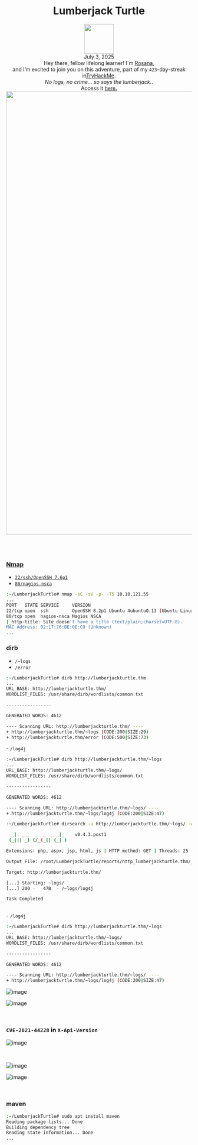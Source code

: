 <h1 align="center">Lumberjack Turtle</h1>
<p align="center"><img width="80px" src=""><br>
July 3, 2025<br> Hey there, fellow lifelong learner! I´m <a href="https://www.linkedin.com/in/rosanafssantos/">Rosana</a>,<br>
and I’m excited to join you on this adventure, part of my <code>423</code>-day-streak in<a href="https://tryhackme.com">TryHackMe</a>.<br>
<em>No logs, no crime... so says the lumberjack.</em>.<br>
Access it <a href="https://tryhackme.com/room/lumberjackturtle"</a>here.<br>
<img width="1200px" src=""></p>

<br>




<br>

<h3>Nmap</h3>
<p>
  
- <code>22/ssh/OpenSSH 7.6p1</code><br>
- <code>80/nagios-nsca</code></p>

```bash
:~/LumberjackTurtle# nmap -sC -sV -p- -T5 10.10.121.55
...
PORT   STATE SERVICE     VERSION
22/tcp open  ssh         OpenSSH 8.2p1 Ubuntu 4ubuntu0.13 (Ubuntu Linux; protocol 2.0)
80/tcp open  nagios-nsca Nagios NSCA
|_http-title: Site doesn't have a title (text/plain;charset=UTF-8).
MAC Address: 02:17:76:BE:0E:C9 (Unknown)
...
```

<h3>dirb</h3>

<p>

- <code>/~logs</code><br>
- <code>/error</code></p>

```bash
:~/LumberjackTurtle# dirb http://lumberjackturtle.thm
...
URL_BASE: http://lumberjackturtle.thm/
WORDLIST_FILES: /usr/share/dirb/wordlists/common.txt

-----------------

GENERATED WORDS: 4612                                                          

---- Scanning URL: http://lumberjackturtle.thm/ ----
+ http://lumberjackturtle.thm/~logs (CODE:200|SIZE:29)                                                                                                                  
+ http://lumberjackturtle.thm/error (CODE:500|SIZE:73)                                                                                                                  
```

<p>- <code>/log4j</code></p>

```bash
:~/LumberjackTurtle# dirb http://lumberjackturtle.thm/~logs
...
URL_BASE: http://lumberjackturtle.thm/~logs/
WORDLIST_FILES: /usr/share/dirb/wordlists/common.txt

-----------------

GENERATED WORDS: 4612                                                                                                           

---- Scanning URL: http://lumberjackturtle.thm/~logs/ ----
+ http://lumberjackturtle.thm/~logs/log4j (CODE:200|SIZE:47)                                                                                                           
```

```bash
:~/LumberjackTurtle# dirsearch -u http://lumberjackturtle.thm/~logs/ -w /usr/share/dirb/wordlists/common.txt

  _|. _ _  _  _  _ _|_    v0.4.3.post1
 (_||| _) (/_(_|| (_| )

Extensions: php, aspx, jsp, html, js | HTTP method: GET | Threads: 25 | Wordlist size: 4613

Output File: /root/LumberjackTurtle/reports/http_lumberjackturtle.thm/_~logs__25-07-03_23-30-45.txt

Target: http://lumberjackturtle.thm/

[...] Starting: ~logs/
[...] 200 -   47B  - /~logs/log4j

Task Completed
                                                                                                    
```

<p>- <code>/log4j</code></p>

```bash
:~/LumberjackTurtle# dirb http://lumberjackturtle.thm/~logs
...
URL_BASE: http://lumberjackturtle.thm/~logs/
WORDLIST_FILES: /usr/share/dirb/wordlists/common.txt

-----------------

GENERATED WORDS: 4612                                                                                                           

---- Scanning URL: http://lumberjackturtle.thm/~logs/ ----
+ http://lumberjackturtle.thm/~logs/log4j (CODE:200|SIZE:47)                                                                                                           
```


![image](https://github.com/user-attachments/assets/f47a9ec8-c63c-4bdf-87e8-39a471166b4b)

![image](https://github.com/user-attachments/assets/99a9cb28-94c2-43fd-8482-13a47eb36576)

<br>

<h3><code>CVE-2021-44228</code> in <code>X-Api-Version</code></h3>

![image](https://github.com/user-attachments/assets/c448eedf-ceeb-4223-955a-41b74c3dca2f)

<br>

![image](https://github.com/user-attachments/assets/b0fce418-0531-4a0d-aef9-9558d14f8cd3)

![image](https://github.com/user-attachments/assets/53d458c3-14ee-4ddf-8fe5-b07c6faaf279)

<br>

<h3>maven</h3>

```bash
:~/LumberjackTurtle# sudo apt install maven
Reading package lists... Done
Building dependency tree       
Reading state information... Done
...                                                                                                   
```

